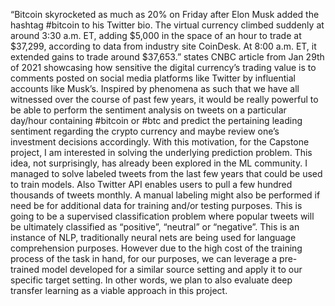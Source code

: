 “Bitcoin skyrocketed as much as 20% on Friday after Elon Musk added the hashtag #bitcoin to his Twitter bio.
The virtual currency climbed suddenly at around 3:30 a.m. ET, adding $5,000 in the space of an hour to trade at $37,299, according to data from industry site CoinDesk. At 8:00 a.m. ET, it extended gains to trade around $37,653.” states CNBC article from Jan 29th of 2021 showcasing how sensitive the digital currency’s trading value is to comments posted on social media platforms like Twitter by influential accounts like Musk’s. Inspired by phenomena as such that we have all witnessed over the course of past few years, it would be really powerful to be able to perform the sentiment analysis on tweets on a particular day/hour containing #bitcoin or #btc and predict the pertaining leading sentiment regarding the crypto currency and maybe review one’s investment decisions accordingly. With this motivation, for the Capstone project, I am interested in solving the underlying prediction problem. 
This idea, not surprisingly, has already been explored in the ML community. I managed to solve labeled tweets from the last few years that could be used to train models. Also Twitter API enables users to pull a few hundred thousands of tweets monthly. A manual labeling might also be performed if need be for additional data for training and/or testing purposes. 
This is going to be a supervised classification problem where popular tweets will be ultimately classified as “positive”, “neutral” or “negative”. This is an instance of NLP, traditionally neural nets are being used for language comprehension purposes. However due to the high cost of the training process of the task in hand, for our purposes, we can leverage a pre-trained model developed for a similar source setting and apply it to our specific target setting. In other words, we plan to also evaluate deep transfer learning as a viable approach in this project. 
